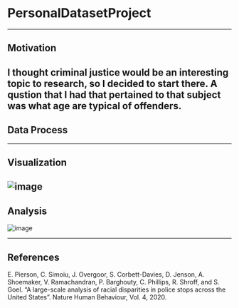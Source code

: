 # PersonalDatasetProject
---
## Motivation

I thought criminal justice would be an interesting topic to research, so I decided to start there. A qustion that I had that pertained to that subject was what age are typical of offenders.
---
## Data Process

---
## Visualization


![image](https://user-images.githubusercontent.com/91351877/144724818-7b460bfc-492c-417e-b692-28e761858034.png)
---
## Analysis

![image](https://user-images.githubusercontent.com/91351877/144724848-8f09bda9-1d0a-4e29-b973-be6a66012d82.png)

---
## References
E. Pierson, C. Simoiu, J. Overgoor, S. Corbett-Davies, D. Jenson, A. Shoemaker, V. Ramachandran, P. Barghouty, C. Phillips, R. Shroff, and S. Goel. “A large-scale analysis of racial disparities in police stops across the United States”. Nature Human Behaviour, Vol. 4, 2020.
